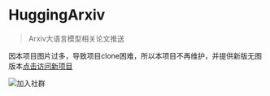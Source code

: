 # HuggingArxiv
> Arxiv大语言模型相关论文推送

因本项目图片过多，导致项目clone困难，所以本项目不再维护，并提供新版无图版本[点击访问新项目](https://github.com/HuggingAGI/HuggingArxivLLM)

![加入社群](imgs/community.png)

